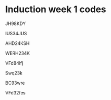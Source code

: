 # Induction week 1 codes

JH98KDY

IUS34JUS

AHD24KSH

WERH234K

VFd84lfj

Swq23k

BC93wre

VFd32fes
